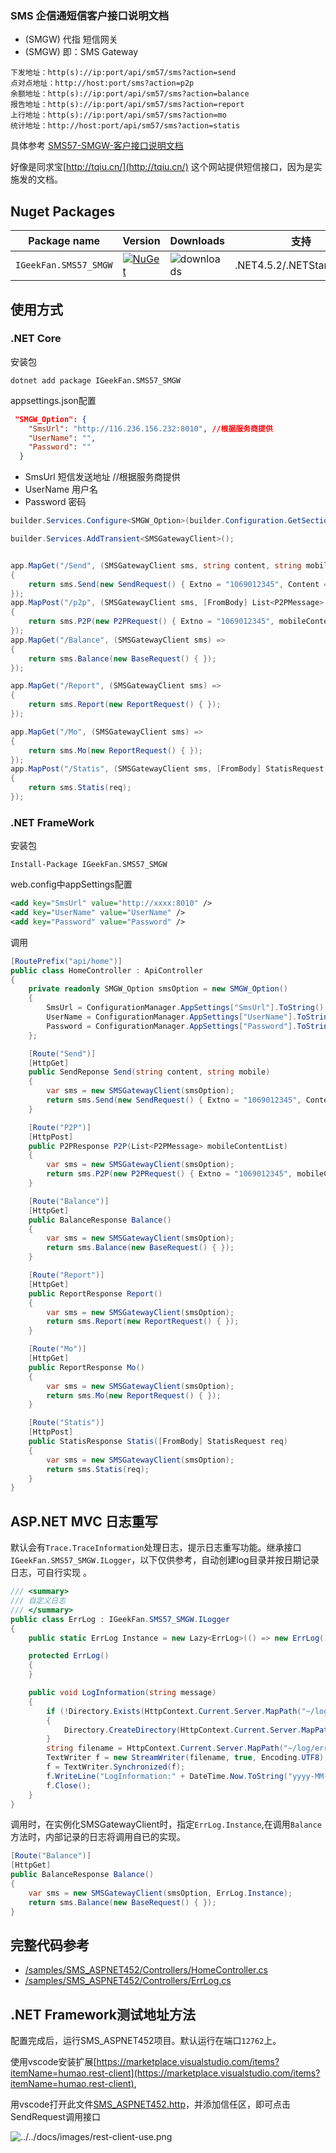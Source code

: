 ﻿### SMS 企信通短信客户接口说明文档

- (SMGW) 代指 短信网关
- (SMGW) 即：SMS Gateway

```
下发地址：http(s)://ip:port/api/sm57/sms?action=send
点对点地址：http://host:port/sms?action=p2p
余额地址：http(s)://ip:port/api/sm57/sms?action=balance
报告地址：http(s)://ip:port/api/sm57/sms?action=report
上行地址：http(s)://ip:port/api/sm57/sms?action=mo
统计地址：http://host:port/api/sm57/sms?action=statis
```

具体参考 [SMS57-SMGW-客户接口说明文档](../../docs/SMS57-SMGW-客户接口说明文档.docx)

好像是同求宝[http://tqiu.cn/](http://tqiu.cn/) 这个网站提供短信接口，因为是实施发的文档。

## Nuget Packages

| Package name| Version| Downloads|支持                                                                         |
|  ------------ |  ------------ |  ------------ | ------------|
| `IGeekFan.SMS57_SMGW` | [![NuGet](https://img.shields.io/nuget/v/IGeekFan.SMS57_SMGW.svg?style=flat-square&label=nuget&color=fedcba)](https://www.nuget.org/packages/IGeekFan.SMS57_SMGW/) | ![downloads](https://img.shields.io/nuget/dt/IGeekFan.SMS57_SMGW.svg) |.NET4.5.2/.NETStandard2.0


## 使用方式

### .NET Core

安装包
```console
dotnet add package IGeekFan.SMS57_SMGW
```

appsettings.json配置
```json
 "SMGW_Option": {
    "SmsUrl": "http://116.236.156.232:8010", //根据服务商提供
    "UserName": "",
    "Password": ""
  }
```
- SmsUrl 短信发送地址 //根据服务商提供
- UserName 用户名
- Password 密码

```csharp
builder.Services.Configure<SMGW_Option>(builder.Configuration.GetSection("SMGW_Option"));

builder.Services.AddTransient<SMSGatewayClient>();
```

```csharp

app.MapGet("/Send", (SMSGatewayClient sms, string content, string mobile) =>
{
    return sms.Send(new SendRequest() { Extno = "1069012345", Content = content, Mobile = mobile });
});
app.MapPost("/p2p", (SMSGatewayClient sms, [FromBody] List<P2PMessage> mobileContentList) =>
{
    return sms.P2P(new P2PRequest() { Extno = "1069012345", mobileContentList = mobileContentList });
});
app.MapGet("/Balance", (SMSGatewayClient sms) =>
{
    return sms.Balance(new BaseRequest() { });
});

app.MapGet("/Report", (SMSGatewayClient sms) =>
{
    return sms.Report(new ReportRequest() { });
});

app.MapGet("/Mo", (SMSGatewayClient sms) =>
{
    return sms.Mo(new ReportRequest() { });
});
app.MapPost("/Statis", (SMSGatewayClient sms, [FromBody] StatisRequest req) =>
{ 
    return sms.Statis(req);
});

```


### .NET FrameWork

安装包
```console
Install-Package IGeekFan.SMS57_SMGW
```

web.config中appSettings配置
```xml
<add key="SmsUrl" value="http://xxxx:8010" />
<add key="UserName" value="UserName" />
<add key="Password" value="Password" />
```

调用 

```csharp
[RoutePrefix("api/home")]
public class HomeController : ApiController
{
    private readonly SMGW_Option smsOption = new SMGW_Option()
    {
        SmsUrl = ConfigurationManager.AppSettings["SmsUrl"].ToString(),
        UserName = ConfigurationManager.AppSettings["UserName"].ToString(),
        Password = ConfigurationManager.AppSettings["Password"].ToString()
    };

    [Route("Send")]
    [HttpGet]
    public SendReponse Send(string content, string mobile)
    {
        var sms = new SMSGatewayClient(smsOption);
        return sms.Send(new SendRequest() { Extno = "1069012345", Content = content, Mobile = mobile });
    }

    [Route("P2P")]
    [HttpPost]
    public P2PResponse P2P(List<P2PMessage> mobileContentList)
    {
        var sms = new SMSGatewayClient(smsOption);
        return sms.P2P(new P2PRequest() { Extno = "1069012345", mobileContentList = mobileContentList }); ;
    }

    [Route("Balance")]
    [HttpGet]
    public BalanceResponse Balance()
    {
        var sms = new SMSGatewayClient(smsOption);
        return sms.Balance(new BaseRequest() { });
    }

    [Route("Report")]
    [HttpGet]
    public ReportResponse Report()
    {
        var sms = new SMSGatewayClient(smsOption);
        return sms.Report(new ReportRequest() { });
    }

    [Route("Mo")]
    [HttpGet]
    public ReportResponse Mo()
    {
        var sms = new SMSGatewayClient(smsOption);
        return sms.Mo(new ReportRequest() { });
    }

    [Route("Statis")]
    [HttpPost]
    public StatisResponse Statis([FromBody] StatisRequest req)
    {
        var sms = new SMSGatewayClient(smsOption);
        return sms.Statis(req);
    }
}
```

## ASP.NET MVC 日志重写

默认会有`Trace.TraceInformation`处理日志，提示日志重写功能。继承接口`IGeekFan.SMS57_SMGW.ILogger`，以下仅供参考，自动创建log目录并按日期记录日志，可自行实现 。

```csharp
/// <summary>
/// 自定义日志
/// </summary>
public class ErrLog : IGeekFan.SMS57_SMGW.ILogger
{
    public static ErrLog Instance = new Lazy<ErrLog>(() => new ErrLog()).Value;

    protected ErrLog()
    {
    }

    public void LogInformation(string message)
    {
        if (!Directory.Exists(HttpContext.Current.Server.MapPath("~/log")))
        {
            Directory.CreateDirectory(HttpContext.Current.Server.MapPath("~/log"));
        }
        string filename = HttpContext.Current.Server.MapPath("~/log/error" + DateTime.Now.ToString("yyyyMMdd") + ".log");
        TextWriter f = new StreamWriter(filename, true, Encoding.UTF8);
        f = TextWriter.Synchronized(f);
        f.WriteLine("LogInformation:" + DateTime.Now.ToString("yyyy-MM-dd HH:mm:ss") + " " + message);
        f.Close();
    }
}
```
调用时，在实例化SMSGatewayClient时，指定`ErrLog.Instance`,在调用`Balance`方法时，内部记录的日志将调用自已的实现。
```csharp
[Route("Balance")]
[HttpGet]
public BalanceResponse Balance()
{
    var sms = new SMSGatewayClient(smsOption, ErrLog.Instance);
    return sms.Balance(new BaseRequest() { });
}
```

## 完整代码参考

- [/samples/SMS_ASPNET452/Controllers/HomeController.cs](../../samples/SMS_ASPNET452/Controllers/HomeController.cs)
- [/samples/SMS_ASPNET452/Controllers/ErrLog.cs](../../samples/SMS_ASPNET452/Controllers/ErrLog.cs)


## .NET Framework测试地址方法

配置完成后，运行SMS_ASPNET452项目。默认运行在端口`12762`上。

使用vscode安装扩展[https://marketplace.visualstudio.com/items?itemName=humao.rest-client](https://marketplace.visualstudio.com/items?itemName=humao.rest-client),

用vscode打开此文件[SMS_ASPNET452.http](../../samples/SMS_ASPNET452.http)，并添加信任区，即可点击SendRequest调用接口

![../../docs/images/rest-client-use.png](../../docs/images/rest-client-use.png)